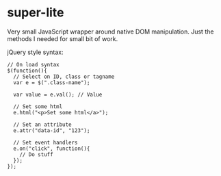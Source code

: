 # super-lite
Very small JavaScript wrapper around native DOM manipulation. Just the methods I needed for small bit of work. 

jQuery style syntax:

```
// On load syntax
$(function(){
  // Select on ID, class or tagname
  var e = $(".class-name");
  
  var value = e.val(); // Value
  
  // Set some html
  e.html("<p>Set some html</a>");
  
  // Set an attribute
  e.attr("data-id", "123");
  
  // Set event handlers
  e.on("click", function(){
    // Do stuff
  });
});
```
